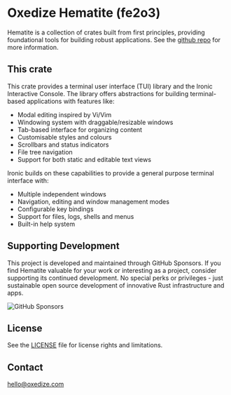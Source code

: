 # Oxedize Hematite (fe2o3)

Hematite is a collection of crates built from first principles, providing foundational tools for building robust applications.  See the [github repo](https://github.com/Oxedize/fe2o3) for more information.

## This crate

This crate provides a terminal user interface (TUI) library and the Ironic Interactive Console. The library 
offers abstractions for building terminal-based applications with features like:

- Modal editing inspired by Vi/Vim
- Windowing system with draggable/resizable windows 
- Tab-based interface for organizing content
- Customisable styles and colours
- Scrollbars and status indicators
- File tree navigation
- Support for both static and editable text views

Ironic builds on these capabilities to provide a general purpose terminal interface with:

- Multiple independent windows
- Navigation, editing and window management modes
- Configurable key bindings
- Support for files, logs, shells and menus
- Built-in help system

## Supporting Development

This project is developed and maintained through GitHub Sponsors. If you find Hematite valuable for your work or interesting as a project, consider supporting its continued development. No special perks or privileges - just sustainable open source development of innovative Rust infrastructure and apps.

![GitHub Sponsors](https://img.shields.io/github/sponsors/Oxedize)

## License

See the [LICENSE](LICENSE) file for license rights and limitations.

## Contact

<hello@oxedize.com>
